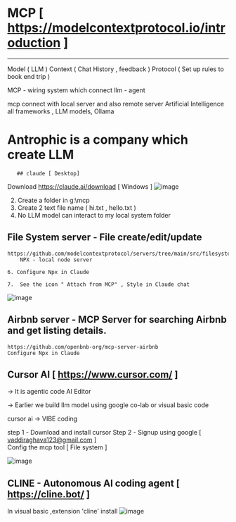# MCP [ https://modelcontextprotocol.io/introduction ] 
--------------------------------------------------------
  Model  ( LLM )
  Context ( Chat History , feedback )
  Protocol ( Set up rules to book end trip )
  
  MCP - wiring system which connect llm - agent
  
  mcp connect with local server and also remote server
Artificial Intelligence all frameworks , LLM models, Ollama


#  Antrophic is a company which create LLM 
       ## claude [ Desktop]
  Download 
     https://claude.ai/download   [ Windows ]
![image](https://github.com/user-attachments/assets/de884e5e-5cc9-41f7-8aa7-3e1851aa0954)

2.   Create a folder in g:\mcp
3.   Create 2 text file name ( hi.txt , 	hello.txt )  
4.   No LLM model can interact to my local system folder

## File System server - File create/edit/update 
	https://github.com/modelcontextprotocol/servers/tree/main/src/filesystem
		NPX - local node server

	6. Configure Npx in Claude

	7.  See the icon " Attach from MCP" , Style in Claude chat

 ![image](https://github.com/user-attachments/assets/4ae880b8-a90f-4ead-bd39-48507f16b8da)


## Airbnb server - MCP Server for searching Airbnb and get listing details.

	https://github.com/openbnb-org/mcp-server-airbnb	
	Configure Npx in Claude

## Cursor AI  [ https://www.cursor.com/ ]

 -> It is agentic code AI Editor
 
 -> Earlier we build llm model using google co-lab
   or visual basic code
   
 cursor ai  -> VIBE coding
 
 step 1 - Download and install cursor 
 Step 2 - Signup using google  [ vaddiraghava123@gmail.com ]  
 Config the mcp tool [ File system ]

 ![image](https://github.com/user-attachments/assets/58820490-b280-4669-b21e-b6855c08a679)

## CLINE - Autonomous AI coding agent   [ https://cline.bot/ ]

In visual basic ,extension 'cline' install
![image](https://github.com/user-attachments/assets/bcc4da1f-e3ef-4158-b6a5-161549dd7d7c)




	   

